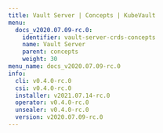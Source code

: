 ```yaml
---
title: Vault Server | Concepts | KubeVault
menu:
  docs_v2020.07.09-rc.0:
    identifier: vault-server-crds-concepts
    name: Vault Server
    parent: concepts
    weight: 30
menu_name: docs_v2020.07.09-rc.0
info:
  cli: v0.4.0-rc.0
  csi: v0.4.0-rc.0
  installer: v2021.07.14-rc.0
  operator: v0.4.0-rc.0
  unsealer: v0.4.0-rc.0
  version: v2020.07.09-rc.0
---
```


